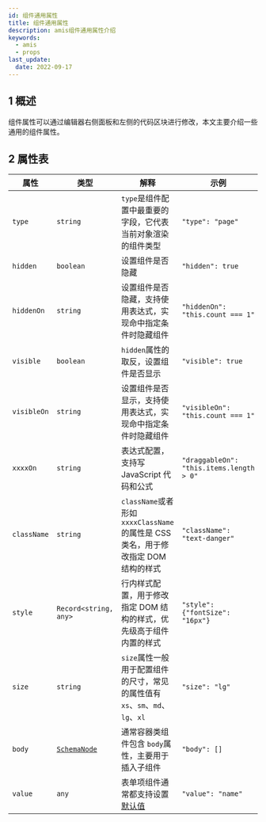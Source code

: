 ```yaml
---
id: 组件通用属性
title: 组件通用属性
description: amis组件通用属性介绍
keywords:
  - amis
  - props
last_update:
  date: 2022-09-17
---
```


## 1 概述

组件属性可以通过编辑器右侧面板和左侧的代码区块进行修改，本文主要介绍一些通用的组件属性。

## 2 属性表

| 属性        | 类型                                                                          | 解释                                                                                                                                             | 示例                                     |
| ----------- | ----------------------------------------------------------------------------- | ------------------------------------------------------------------------------------------------------------------------------------------------ | ---------------------------------------- |
| `type`      | `string`                                                                      | `type`是组件配置中最重要的字段，它代表当前对象渲染的组件类型                                                                                     | `"type": "page"`                         |
| `hidden`    | `boolean`                                                                     | 设置组件是否隐藏                                                                                                                                 | `"hidden": true`                         |
| `hiddenOn`  | `string`                                                                      | 设置组件是否隐藏，支持使用表达式，实现命中指定条件时隐藏组件                                                                                     | `"hiddenOn": "this.count === 1"`         |
| `visible`   | `boolean`                                                                     | `hidden`属性的取反，设置组件是否显示                                                                                                             | `"visible": true`                        |
| `visibleOn` | `string`                                                                      | 设置组件是否显示，支持使用表达式，实现命中指定条件时隐藏组件                                                                                     | `"visibleOn": "this.count === 1"`        |
| `xxxxOn`    | `string`                                                                      | 表达式配置，支持写 JavaScript 代码和公式                                                                                                         | `"draggableOn": "this.items.length > 0"` |
| `className` | `string`                                                                      | `className`或者形如`xxxxClassName`的属性是 CSS 类名，用于修改指定 DOM 结构的样式                                                                 | `"className": "text-danger"`             |
| `style`     | `Record<string, any>`                                                         | 行内样式配置，用于修改指定 DOM 结构的样式，优先级高于组件内置的样式                                                                              | `"style": {"fontSize": "16px"}`          |
| `size`      | `string`                                                                      | `size`属性一般用于配置组件的尺寸，常见的属性值有`xs`、`sm`、`md`、`lg`、`xl`                                                                     | `"size": "lg"`                           |
| `body`      | [`SchemaNode`](https://aisuda.bce.baidu.com/amis/zh-CN/docs/types/schemanode) | 通常容器类组件包含 `body`属性，主要用于插入子组件                                                                                                | `"body": []`                             |
| `value`     | `any`                                                                         | 表单项组件通常都支持设置[默认值](https://aisuda.bce.baidu.com/amis/zh-CN/components/form/formitem#%E9%85%8D%E7%BD%AE%E9%BB%98%E8%AE%A4%E5%80%BC) | `"value": "name"`                        |
